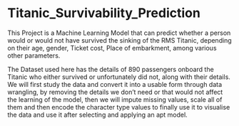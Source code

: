# Titanic_Survivability_Prediction
This Project is a Machine Learning Model that can predict whether a person would or would not have survived the sinking of the RMS Titanic, depending on their age, gender, Ticket cost, Place of embarkment, among various other parameters.

The Dataset used here has the details of 890 passengers onboard the Titanic who either survived or unfortunately did not, along with their details. We will first study the data and convert it into a usable form through data wrangling, by removing the details we don’t need or that would not affect the learning of the model, then we will impute missing values, scale all of them and then encode the character type values to finally use it to visualise the data and use it after selecting and applying an apt model.
